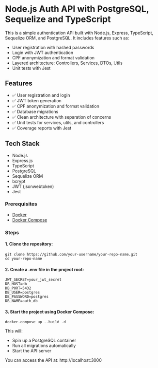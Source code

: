 # Node.js Auth API with PostgreSQL, Sequelize and TypeScript

This is a simple authentication API built with Node.js, Express, TypeScript, Sequelize ORM, and PostgreSQL. It includes features such as:

- User registration with hashed passwords
- Login with JWT authentication
- CPF anonymization and format validation
- Layered architecture: Controllers, Services, DTOs, Utils
- Unit tests with Jest

## Features

- ✅ User registration and login
- ✅ JWT token generation
- ✅ CPF anonymization and format validation
- ✅ Database migrations
- ✅ Clean architecture with separation of concerns
- ✅ Unit tests for services, utils, and controllers
- ✅ Coverage reports with Jest

## Tech Stack

- Node.js
- Express.js
- TypeScript
- PostgreSQL
- Sequelize ORM
- bcrypt
- JWT (jsonwebtoken)
- Jest

### Prerequisites

- [Docker](https://www.docker.com/)
- [Docker Compose](https://docs.docker.com/compose/)

### Steps

#### 1. Clone the repository:

    git clone https://github.com/your-username/your-repo-name.git
    cd your-repo-name

#### 2. Create a .env file in the project root:

    JWT_SECRET=your_jwt_secret
    DB_HOST=db
    DB_PORT=5432
    DB_USER=postgres
    DB_PASSWORD=postgres
    DB_NAME=auth_db

#### 3. Start the project using Docker Compose:

    docker-compose up --build -d

This will:

- Spin up a PostgreSQL container
- Run all migrations automatically
- Start the API server

You can access the API at: http://localhost:3000